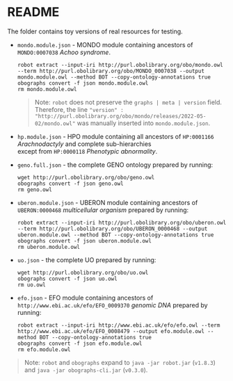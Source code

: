 # README

The folder contains toy versions of real resources for testing.

- `mondo.module.json` - MONDO module containing ancestors of `MONDO:0007038` *Achoo syndrome*.
  ```shell
  robot extract --input-iri http://purl.obolibrary.org/obo/mondo.owl --term http://purl.obolibrary.org/obo/MONDO_0007038 --output mondo.module.owl --method BOT --copy-ontology-annotations true 
  obographs convert -f json mondo.module.owl
  rm mondo.module.owl
  ```
  > Note: `robot` does not preserve the `graphs | meta | version` field. Therefore, the line `"version" : "http://purl.obolibrary.org/obo/mondo/releases/2022-05-02/mondo.owl"` was manually inserted into `mondo.module.json`.

- `hp.module.json` - HPO module containing all ancestors of `HP:0001166` *Arachnodactyly* and complete sub-hierarchies  
  except from `HP:0000118` *Phenotypic abnormality*.

- `geno.full.json` - the complete GENO ontology prepared by running:
  ```shell
  wget http://purl.obolibrary.org/obo/geno.owl
  obographs convert -f json geno.owl
  rm geno.owl
  ```

- `uberon.module.json` - UBERON module containing ancestors of `UBERON:0000468` *multicellular organism* prepared by running:
  ```shell
  robot extract --input-iri http://purl.obolibrary.org/obo/uberon.owl --term http://purl.obolibrary.org/obo/UBERON_0000468 --output uberon.module.owl --method BOT --copy-ontology-annotations true 
  obographs convert -f json uberon.module.owl
  rm uberon.module.owl
  ```

- `uo.json` - the complete UO prepared by running:
  ```shell
  wget http://purl.obolibrary.org/obo/uo.owl
  obographs convert -f json uo.owl
  rm uo.owl 
  ```

- `efo.json` - EFO module containing ancestors of `http://www.ebi.ac.uk/efo/EFO_0009370` *genomic DNA* prepared by running:
  ```shell
  robot extract --input-iri http://www.ebi.ac.uk/efo/efo.owl --term http://www.ebi.ac.uk/efo/EFO_0008479 --output efo.module.owl --method BOT --copy-ontology-annotations true 
  obographs convert -f json efo.module.owl
  rm efo.module.owl
  ```

> Note: `robot` and `obographs` expand to `java -jar robot.jar` (`v1.8.3`) and `java -jar obographs-cli.jar` (`v0.3.0`).
 